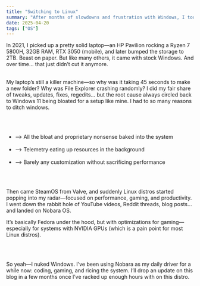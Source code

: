 ```yaml
---
title: "Switching to Linux"
summary: "After months of slowdowns and frustration with Windows, I took a leap into the Linux world — here’s how that decision changed everything."
date: 2025-04-20
tags: ["OS"]
---
```


In 2021, I picked up a pretty solid laptop—an HP Pavilion rocking a Ryzen 7 5800H, 32GB RAM, RTX 3050 (mobile), and later bumped the storage to 2TB. Beast on paper. But like many others, it came with stock Windows. And over time… that just didn’t cut it anymore.
<br/><br/>

My laptop’s still a killer machine—so why was it taking 45 seconds to make a new folder? Why was File Explorer crashing randomly? I did my fair share of tweaks, updates, fixes, regedits… but the root cause always circled back to Windows 11 being bloated for a setup like mine. I had to so many reasons to ditch windows.

<br/><br/>

- --> All the bloat and proprietary nonsense baked into the system
<br/><br/>
- --> Telemetry eating up resources in the background
<br/><br/>
- --> Barely any customization without sacrificing performance

<br/><br/>

Then came SteamOS from Valve, and suddenly Linux distros started popping into my radar—focused on performance, gaming, and productivity. I went down the rabbit hole of YouTube videos, Reddit threads, blog posts… and landed on Nobara OS.

It’s basically Fedora under the hood, but with optimizations for gaming—especially for systems with NVIDIA GPUs (which is a pain point for most Linux distros).

<br/><br/>

So yeah—I nuked Windows. I’ve been using Nobara as my daily driver for a while now: coding, gaming, and ricing the system.
I’ll drop an update on this blog in a few months once I’ve racked up enough hours with on this distro.
